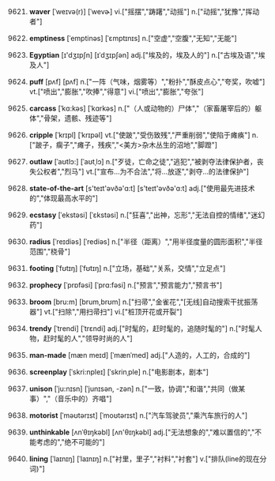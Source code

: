 9621. **waver**
[ˈweɪvə(r)]  [ˈwevɚ]
vi.["摇摆","踌躇","动摇"]  n.["动摇","犹豫","挥动者"]  

9622. **emptiness**
[ˈemptinəs]  [ˈɛmptɪnɪs]
n.["空虚","空腹","无知","无能"]  

9623. **Egyptian**
[ɪ'dʒɪpʃn]  [ɪˈdʒɪpʃən]
adj.["埃及的，埃及人的"]  n.["古埃及语","埃及人"]  

9624. **puff**
[pʌf]  [pʌf]
n.["一阵（气味，烟雾等）","粉扑","酥皮点心","夸奖，吹嘘"]  vt.["喷出","膨胀","吹捧","得意"]  vi.["喷出","膨胀","夸张"]  

9625. **carcass**
[ˈkɑ:kəs]  [ˈkɑrkəs]
n.["（人或动物的）尸体","（家畜屠宰后的）躯体","骨架，遗骸、残迹等"]  

9626. **cripple**
[ˈkrɪpl]  [ˈkrɪpəl]
vt.["使跛","受伤致残","严重削弱","使陷于瘫痪"]  n.["跛子，瘸子","瘫子，残疾","<美方>杂木丛生的沼地","脚蹬"]  

9627. **outlaw**
[ˈaʊtlɔ:]  [ˈaʊtˌlɔ]
n.["歹徒，亡命之徒","逃犯","被剥夺法律保护者，丧失公权者","烈马"]  vt.["宣布…为不合法","将…放逐","剥夺…的法律保护"]  

9628. **state-of-the-art**
[s'teɪt'əvðə'ɑ:t]  [s'teɪt'əvðə'ɑ:t]
adj.["使用最先进技术的","体现最高水平的"]  

9629. **ecstasy**
[ˈekstəsi]  [ˈɛkstəsi]
n.["狂喜","出神，忘形","无法自控的情绪","迷幻药"]  

9630. **radius**
[ˈreɪdiəs]  [ˈrediəs]
n.["半径（距离）","用半径度量的圆形面积","半径范围","桡骨"]  

9631. **footing**
[ˈfʊtɪŋ]  [ˈfʊtɪŋ]
n.["立场，基础","关系，交情","立足点"]  

9632. **prophecy**
[ˈprɒfəsi]  [ˈprɑ:fəsi]
n.["预言","预言能力","预言书"]  

9633. **broom**
[bru:m]  [brum,brʊm]
n.["扫帚","金雀花","[无线]自动搜索干扰振荡器"]  vt.["扫除","用扫帚扫"]  vi.["桩顶开花或开裂"]  

9634. **trendy**
[ˈtrendi]  [ˈtrɛndi]
adj.["时髦的，赶时髦的，追随时髦的"]  n.["时髦人物，赶时髦的人","领导时尚的人"]  

9635. **man-made**
[mæn meɪd]  [ˈmænˈmed]
adj.["人造的，人工的，合成的"]  

9636. **screenplay**
[ˈskri:npleɪ]  [ˈskrinˌple]
n.["电影剧本，剧本"]  

9637. **unison**
[ˈju:nɪsn]  [ˈjunɪsən, -zən]
n.["一致，协调","和谐","共同（做某事）","（音乐中的）齐唱"]  

9638. **motorist**
[ˈməʊtərɪst]  [ˈmoʊtərɪst]
n.["汽车驾驶员","乘汽车旅行的人"]  

9639. **unthinkable**
[ʌnˈθɪŋkəbl]  [ʌn'θɪŋkəbl]
adj.["无法想象的","难以置信的","不能考虑的","绝不可能的"]  

9640. **lining**
[ˈlaɪnɪŋ]  [ˈlaɪnɪŋ]
n.["衬里，里子","衬料","衬套"]  v.["排队(line的现在分词)"]  

